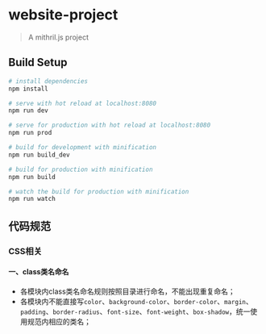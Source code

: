 # website-project

> A mithril.js project


## Build Setup

``` bash
# install dependencies
npm install

# serve with hot reload at localhost:8080
npm run dev

# serve for production with hot reload at localhost:8080
npm run prod

# build for development with minification
npm run build_dev

# build for production with minification
npm run build

# watch the build for production with minification
npm run watch


```

## 代码规范

### CSS相关

#### 一、class类名命名
* 各模块内class类名命名规则按照目录进行命名，不能出现重复命名；
* 各模块内不能直接写`color`、`background-color`、`border-color`、`margin`、`padding`、`border-radius`、`font-size`、`font-weight`、`box-shadow`，统一使用规范内相应的类名；





